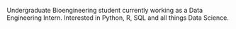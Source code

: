 Undergraduate Bioengineering student currently working as a Data Engineering Intern. Interested in Python, R, SQL and all things Data Science.
